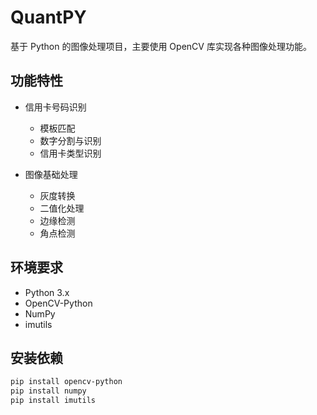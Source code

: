 # QuantPY

基于 Python 的图像处理项目，主要使用 OpenCV 库实现各种图像处理功能。

## 功能特性

- 信用卡号码识别
  - 模板匹配
  - 数字分割与识别
  - 信用卡类型识别

- 图像基础处理
  - 灰度转换
  - 二值化处理
  - 边缘检测
  - 角点检测

## 环境要求

- Python 3.x
- OpenCV-Python
- NumPy
- imutils

## 安装依赖

```bash
pip install opencv-python
pip install numpy
pip install imutils
```